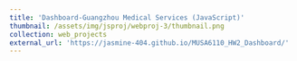 ```yaml
---
title: 'Dashboard-Guangzhou Medical Services (JavaScript)'
thumbnail: /assets/img/jsproj/webproj-3/thumbnail.png
collection: web_projects
external_url: 'https://jasmine-404.github.io/MUSA6110_HW2_Dashboard/'
---
```

